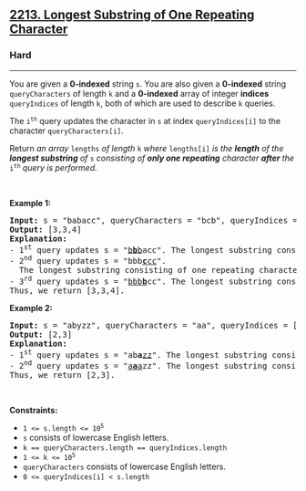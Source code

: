 <h2><a href="https://leetcode.com/problems/longest-substring-of-one-repeating-character/">2213. Longest Substring of One Repeating Character</a></h2><h3>Hard</h3><hr><div><p>You are given a <strong>0-indexed</strong> string <code>s</code>. You are also given a <strong>0-indexed</strong> string <code>queryCharacters</code> of length <code>k</code> and a <strong>0-indexed</strong> array of integer <strong>indices</strong> <code>queryIndices</code> of length <code>k</code>, both of which are used to describe <code>k</code> queries.</p>

<p>The <code>i<sup>th</sup></code> query updates the character in <code>s</code> at index <code>queryIndices[i]</code> to the character <code>queryCharacters[i]</code>.</p>

<p>Return <em>an array</em> <code>lengths</code> <em>of length </em><code>k</code><em> where</em> <code>lengths[i]</code> <em>is the <strong>length</strong> of the <strong>longest substring</strong> of </em><code>s</code><em> consisting of <strong>only one repeating</strong> character <strong>after</strong> the</em> <code>i<sup>th</sup></code> <em>query</em><em> is performed.</em></p>

<p>&nbsp;</p>
<p><strong class="example">Example 1:</strong></p>

<pre><strong>Input:</strong> s = "babacc", queryCharacters = "bcb", queryIndices = [1,3,3]
<strong>Output:</strong> [3,3,4]
<strong>Explanation:</strong> 
- 1<sup>st</sup> query updates s = "<u>b<strong>b</strong>b</u>acc". The longest substring consisting of one repeating character is "bbb" with length 3.
- 2<sup>nd</sup> query updates s = "bbb<u><strong>c</strong>cc</u>". 
  The longest substring consisting of one repeating character can be "bbb" or "ccc" with length 3.
- 3<sup>rd</sup> query updates s = "<u>bbb<strong>b</strong></u>cc". The longest substring consisting of one repeating character is "bbbb" with length 4.
Thus, we return [3,3,4].
</pre>

<p><strong class="example">Example 2:</strong></p>

<pre><strong>Input:</strong> s = "abyzz", queryCharacters = "aa", queryIndices = [2,1]
<strong>Output:</strong> [2,3]
<strong>Explanation:</strong>
- 1<sup>st</sup> query updates s = "ab<strong>a</strong><u>zz</u>". The longest substring consisting of one repeating character is "zz" with length 2.
- 2<sup>nd</sup> query updates s = "<u>a<strong>a</strong>a</u>zz". The longest substring consisting of one repeating character is "aaa" with length 3.
Thus, we return [2,3].
</pre>

<p>&nbsp;</p>
<p><strong>Constraints:</strong></p>

<ul>
	<li><code>1 &lt;= s.length &lt;= 10<sup>5</sup></code></li>
	<li><code>s</code> consists of lowercase English letters.</li>
	<li><code>k == queryCharacters.length == queryIndices.length</code></li>
	<li><code>1 &lt;= k &lt;= 10<sup>5</sup></code></li>
	<li><code>queryCharacters</code> consists of lowercase English letters.</li>
	<li><code>0 &lt;= queryIndices[i] &lt; s.length</code></li>
</ul>
</div>